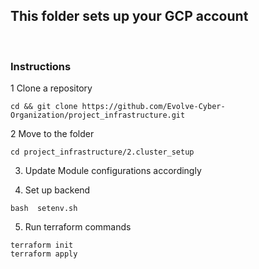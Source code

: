 ## This folder sets up your GCP account

<br>

### Instructions
1 Clone a repository 
```
cd && git clone https://github.com/Evolve-Cyber-Organization/project_infrastructure.git
```

2 Move to the folder

``` 
cd project_infrastructure/2.cluster_setup
```

3. Update Module configurations accordingly

4. Set up backend
```
bash  setenv.sh
```

5. Run terraform commands
```
terraform init
terraform apply
```